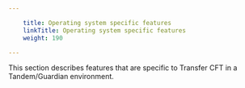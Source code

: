 ```yaml
---

    title: Operating system specific features
    linkTitle: Operating system specific features
    weight: 190

---
```

This section describes features that are specific to Transfer CFT in a Tandem/Guardian environment.
